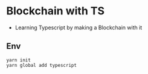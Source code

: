 # Blockchain with TS

- Learning Typescript by making a Blockchain with it

## Env
```
yarn init
yarn global add typescript
```